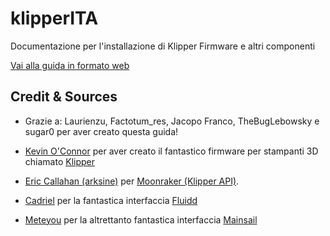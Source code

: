 # klipperITA
Documentazione per l'installazione di Klipper Firmware e altri componenti

[Vai alla guida in formato web](bit.ly/guidaklipperITA)
## Credit & Sources
* Grazie a: Laurienzu, Factotum_res, Jacopo Franco, TheBugLebowsky e sugar0 per aver creato questa guida!


* [Kevin O'Connor](https://github.com/KevinOConnor) per aver creato il fantastico firmware per stampanti 3D chiamato [Klipper](https://github.com/KevinOConnor/klipper)
* [Eric Callahan (arksine)](https://github.com/Arksine) per [Moonraker (Klipper API)](https://github.com/Arksine/moonraker).
* [Cadriel](https://github.com/cadriel) per la fantastica interfaccia [Fluidd](https://github.com/cadriel/fluidd)
* [Meteyou](https://github.com/meteyou) per la altrettanto fantastica interfaccia [Mainsail](https://github.com/meteyou/mainsail)
